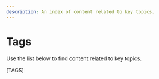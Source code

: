 ```yaml
---
description: An index of content related to key topics.
---
```


# Tags

Use the list below to find content related to key topics.

[TAGS]
